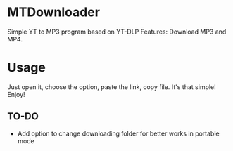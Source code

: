 # MTDownloader
Simple YT to MP3 program based on YT-DLP
Features: Download MP3 and MP4.
<br>
# Usage
Just open it, choose the option, paste the link, copy file. It's that simple!
Enjoy!

## TO-DO
- Add option to change downloading folder for better works in portable mode

